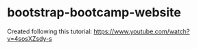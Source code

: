 # bootstrap-bootcamp-website

Created following this tutorial: https://www.youtube.com/watch?v=4sosXZsdy-s